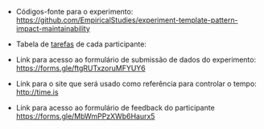 - Códigos-fonte para o experimento: https://github.com/EmpiricalStudies/experiment-template-pattern-impact-maintainability

- Tabela de [tarefas](https://github.com/reginaldo-re/experimento_DAO/blob/master/arquivos/Task%20randomisation.xlsx?raw=true) de cada participante: 

- Link para acesso ao formulário de submissão de dados do experimento: https://forms.gle/ftgRUTxzoruMFYUY6

- Link para o site que será usado como referência para controlar o tempo: http://time.is

- Link para acesso ao formulário de feedback do participante https://forms.gle/MbWmPPzXWb6Haurx5
